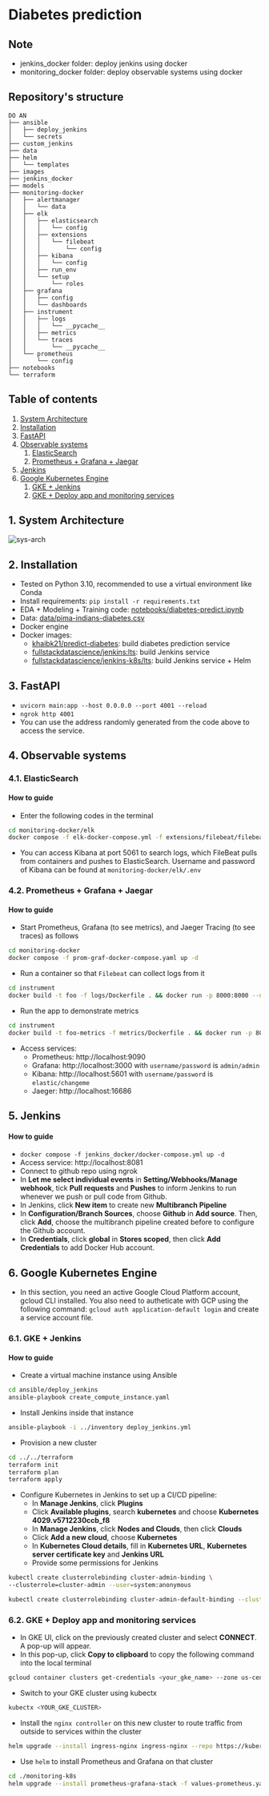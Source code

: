 # Diabetes prediction
## Note
+ jenkins_docker folder: deploy jenkins using docker
+ monitoring_docker folder: deploy observable systems using docker
## Repository's structure
```
DO AN
├── ansible
│   ├── deploy_jenkins
│   └── secrets
├── custom_jenkins
├── data
├── helm
│   └── templates
├── images
├── jenkins_docker
├── models
├── monitoring-docker
│   ├── alertmanager
│   │   └── data
│   ├── elk
│   │   ├── elasticsearch
│   │   │   └── config
│   │   ├── extensions
│   │   │   └── filebeat
│   │   │       └── config
│   │   ├── kibana
│   │   │   └── config
│   │   ├── run_env
│   │   └── setup
│   │       └── roles
│   ├── grafana
│   │   ├── config
│   │   └── dashboards
│   ├── instrument
│   │   ├── logs
│   │   │   └── __pycache__
│   │   ├── metrics
│   │   └── traces
│   │       └── __pycache__
│   └── prometheus
│       └── config
├── notebooks
└── terraform
```
## Table of contents
1. [System Architecture](#1-system-architecture)
2. [Installation](#2-installation)
3. [FastAPI](#3-fastapi)
4. [Observable systems](#4-observable-systems)
    1. [ElasticSearch](#41-elasticsearch)
    2. [Prometheus + Grafana + Jaegar](#42-prometheus--grafana--jaegar)
5. [Jenkins](#5-jenkins)
6. [Google Kubernetes Engine](#6-google-kubernetes-engine)
    1. [GKE + Jenkins](#61-gke--jenkins)
    2. [GKE + Deploy app and monitoring services](#62-gke--deploy-app-and-monitoring-services)
## 1. System Architecture
![sys-arch](images/architecture.png)
## 2. Installation
+ Tested on Python 3.10, recommended to use a virtual environment like Conda
+ Install requirements: ```pip install -r requirements.txt```
+ EDA + Modeling + Training code: [notebooks/diabetes-predict.ipynb](notebooks/diabetes-predict.ipynb)
+ Data: [data/pima-indians-diabetes.csv](data/pima-indians-diabetes.csv)
+ Docker engine
+ Docker images:
    + [khaibk21/predict-diabetes](https://hub.docker.com/repository/docker/khaibk21/predict-diabetes/general): build diabetes prediction service
    + [fullstackdatascience/jenkins:lts](https://hub.docker.com/r/fullstackdatascience/jenkins/tags): build Jenkins service
    + [fullstackdatascience/jenkins-k8s/lts](https://hub.docker.com/r/fullstackdatascience/jenkins-k8s): build Jenkins service + Helm
## 3. FastAPI
+ ```uvicorn main:app --host 0.0.0.0 --port 4001 --reload```
+ ```ngrok http 4001```
+ You can use the address randomly generated from the code above to access the service.
## 4. Observable systems
### 4.1. ElasticSearch
#### How to guide
+ Enter the following codes in the terminal
```bash
cd monitoring-docker/elk
docker compose -f elk-docker-compose.yml -f extensions/filebeat/filebeat-compose.yml up -d
```
+ You can access Kibana at port 5061 to search logs, which FileBeat pulls from containers and pushes to ElasticSearch. Username and password of Kibana can be found at ```monitoring-docker/elk/.env```
### 4.2. Prometheus + Grafana + Jaegar
#### How to guide
+ Start Prometheus, Grafana (to see metrics), and Jaeger Tracing (to see traces) as follows
```bash
cd monitoring-docker
docker compose -f prom-graf-docker-compose.yaml up -d
```
+ Run a container so that `Filebeat` can collect logs from it
```bash
cd instrument
docker build -t foo -f logs/Dockerfile . && docker run -p 8000:8000 --name demo-logs foo
```
+ Run the app to demonstrate metrics
```bash
cd instrument
docker build -t foo-metrics -f metrics/Dockerfile . && docker run -p 8000:8000 --name demo-metrics foo-metrics
```
+ Access services:
    + Prometheus: http://localhost:9090
    + Grafana: http://localhost:3000 with `username/password` is `admin/admin`
    + Kibana: http://localhost:5601 with `username/password` is `elastic/changeme`
    + Jaeger: http://localhost:16686

## 5. Jenkins
#### How to guide
+ ```docker compose -f jenkins_docker/docker-compose.yml up -d```
+ Access service: http://localhost:8081
+ Connect to github repo using ngrok
+ In **Let me select individual events** in **Setting/Webhooks/Manage webhook**, tick **Pull requests** and **Pushes** to inform Jenkins to run whenever we push or pull code from Github.
+ In Jenkins, click **New item** to create new **Multibranch Pipeline**
+ In **Configuration/Branch Sources**, choose **Github** in **Add source**. Then, click **Add**, choose the multibranch pipeline created before to configure the Github account.
+ In **Credentials**, click **global** in **Stores scoped**, then click **Add Credentials** to add Docker Hub account.

## 6. Google Kubernetes Engine
* In this section, you need an active Google Cloud Platform account, gcloud CLI installed. You also need to autheticate with GCP using the following command: ```gcloud auth application-default login``` and create a service account file.
### 6.1. GKE + Jenkins
#### How to guide
+ Create a virtual machine instance using Ansible
```bash
cd ansible/deploy_jenkins
ansible-playbook create_compute_instance.yaml
```
+ Install Jenkins inside that instance
```bash
ansible-playbook -i ../inventory deploy_jenkins.yml
```
+ Provision a new cluster
```bash
cd ../../terraform
terraform init
terraform plan
terraform apply
```
+ Configure Kubernetes in Jenkins to set up a CI/CD pipeline:
    + In **Manage Jenkins**, click **Plugins**
    + Click **Available plugins**, search **kubernetes** and choose **Kubernetes 4029.v5712230ccb_f8**
    + In **Manage Jenkins**, click **Nodes and Clouds**, then click **Clouds**
    + Click **Add a new cloud**, choose **Kubernetes**
    + In **Kubernetes Cloud details**, fill in **Kubernetes URL**, **Kubernetes server certificate key** and **Jenkins URL**
    + Provide some permissions for Jenkins
```bash
kubectl create clusterrolebinding cluster-admin-binding \
--clusterrole=cluster-admin --user=system:anonymous

kubectl create clusterrolebinding cluster-admin-default-binding --clusterrole=cluster-admin --user=system:serviceaccount:default:default
```
### 6.2. GKE + Deploy app and monitoring services
+ In GKE UI, click on the previously created cluster and select **CONNECT**. A pop-up will appear.
+ In this pop-up, click **Copy to clipboard** to copy the following command into the local terminal
```bash
gcloud container clusters get-credentials <your_gke_name> --zone us-central1-c --project <your_project_id>
``` 
+ Switch to your GKE cluster using kubectx
```bash
kubectx <YOUR_GKE_CLUSTER>
```
+ Install the ```nginx controller``` on this new cluster to route traffic from outside to services within the cluster
```bash
helm upgrade --install ingress-nginx ingress-nginx --repo https://kubernetes.github.io/ingress-nginx --namespace ingress-nginx --create-namespace
```
+ Use ```helm``` to install Prometheus and Grafana on that cluster
```bash
cd ./monitoring-k8s
helm upgrade --install prometheus-grafana-stack -f values-prometheus.yaml kube-prometheus-stack --namespace monitoring --create-namespace
```
